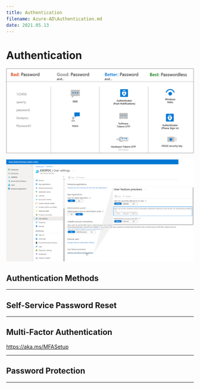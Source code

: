 ```yaml
---
title: Authentication
filename: Azure-AD\Authentication.md
date: 2021.05.13
---
```


# Authentication

![authentication-methods](https://github.com/kj-park/tech/blob/main/Azure-AD/.media/authentication-methods.png?raw=true)

![combined-security-information-registration-experience](https://github.com/kj-park/tech/blob/main/Azure-AD/.media/combined-security-information-registration-experience.svg?raw=true)

## Authentication Methods



---

## Self-Service Password Reset




---

## Multi-Factor Authentication


https://aka.ms/MFASetup




---

## Password Protection


---